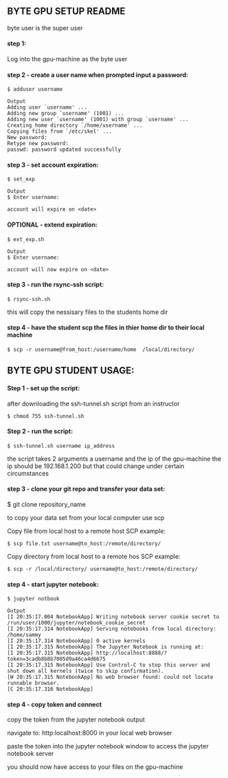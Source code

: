 ## BYTE GPU SETUP README

byte user is the super user 

#### step 1:
Log into the gpu-machine as the byte user 

#### step 2 - create a user name when prompted input a password:

```
$ adduser username 
```
```
Output
Adding user `username' ...
Adding new group `username' (1001) ...
Adding new user `username' (1001) with group `username' ...
Creating home directory `/home/username' ...
Copying files from `/etc/skel' ...
New password:
Retype new password:
passwd: password updated successfully
```

#### step 3 - set account expiration: 
```
$ set_exp
```
```
Output 
$ Enter username: 

account will expire on <date>
```

#### OPTIONAL - extend expiration:
```
$ ext_exp.sh
```
```
Output
$ Enter username: 

account will now expire on <date>
```

#### step 3 - run the rsync-ssh script:
``` 
$ rsync-ssh.sh
```
this will copy the nessisary files to the students home dir 

#### step 4 - have the student scp the files in thier home dir to their local machine 

```
$ scp -r username@from_host:/username/home  /local/directory/ 
```


## BYTE GPU STUDENT USAGE:

#### Step 1 - set up the script: 
after downloading the ssh-tunnel.sh script from an instructor
```
$ chmod 755 ssh-tunnel.sh
```

#### Step 2 - run the script:
```
$ ssh-tunnel.sh username ip_address
```
the script takes 2 arguments a username and the ip of the gpu-machine
the ip should be 192.168.1.200 but that could change under certain circumstances

#### step 3 - clone your git repo and transfer your data set:
$ git clone repository_name 

to copy your data set from your local computer use scp 

Copy file from local host to a remote host SCP example:
```
$ scp file.txt username@to_host:/remote/directory/
```

Copy directory from local host to a remote hos SCP example:
```
$ scp -r /local/directory/ username@to_host:/remote/directory/
```

#### step 4 - start jupyter notebook: 
```
$ jupyter notbook 
```
```
Output
[I 20:35:17.004 NotebookApp] Writing notebook server cookie secret to /run/user/1000/jupyter/notebook_cookie_secret
[I 20:35:17.314 NotebookApp] Serving notebooks from local directory: /home/sammy
[I 20:35:17.314 NotebookApp] 0 active kernels
[I 20:35:17.315 NotebookApp] The Jupyter Notebook is running at:
[I 20:35:17.315 NotebookApp] http://localhost:8888/?token=3cadb8b8b7005d9a46ca4d6675
[I 20:35:17.315 NotebookApp] Use Control-C to stop this server and shut down all kernels (twice to skip confirmation).
[W 20:35:17.315 NotebookApp] No web browser found: could not locate runnable browser.
[C 20:35:17.316 NotebookApp]
```

#### step 4 - copy token and connect 

copy the token from the jupyter notebook output 

navigate to: http:localhost:8000 in your local web browser 

paste the token into the jupyter notebook window to access the jupyter notebook server 

you should now have access to your files on the gpu-machine
